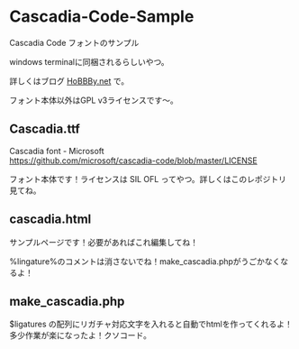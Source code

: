 # Cascadia-Code-Sample
Cascadia Code フォントのサンプル

windows terminalに同梱されるらしいやつ。

詳しくはブログ [HoBBBy.net](https://wwwhobbby.net) で。

フォント本体以外はGPL v3ライセンスです～。

## Cascadia.ttf

Cascadia font - Microsoft  
https://github.com/microsoft/cascadia-code/blob/master/LICENSE

フォント本体です！ライセンスは SIL OFL ってやつ。詳しくはこのレポジトリ見てね。

## cascadia.html

サンプルページです！必要があればこれ編集してね！

%lingature%のコメントは消さないでね！make_cascadia.phpがうごかなくなるよ！

## make_cascadia.php

$ligatures の配列にリガチャ対応文字を入れると自動でhtmlを作ってくれるよ！多少作業が楽になったよ！クソコード。
